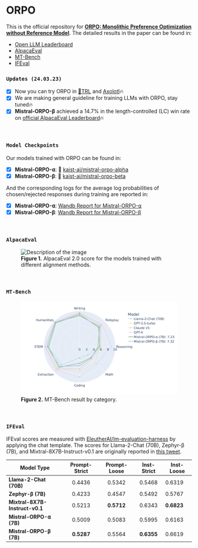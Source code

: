 # **ORPO**

This is the official repository for <a class="link" href="https://arxiv.org/abs/2403.07691">**ORPO: Monolithic Preference Optimization without Reference Model**</a>. The detailed results in the paper can be found in:
- [Open LLM Leaderboard](https://huggingface.co/spaces/HuggingFaceH4/open_llm_leaderboard?query=kaist-ai%2Fmistral-orpo-beta)
- [AlpacaEval](#alpacaeval)
- [MT-Bench](#mt-bench)
- [IFEval](#ifeval)


### **`Updates (24.03.23)`**
- [X] Now you can try ORPO in <a class="link" href="https://github.com/huggingface/trl">🤗TRL</a> and <a class="link" href="https://github.com/OpenAccess-AI-Collective/axolotl">Axolotl</a>🔥
- [X] We are making general guideline for training LLMs with ORPO, stay tuned🔥
- [X] **Mistral-ORPO-β** achieved a 14.7% in the length-controlled (LC) win rate on <a class="link" href="https://tatsu-lab.github.io/alpaca_eval/">official AlpacaEval Leaderboard</a>🔥

&nbsp;

### **`Model Checkpoints`**

Our models trained with ORPO can be found in:

- [X] **Mistral-ORPO-⍺**: 🤗 <a class="link" href="https://huggingface.co/kaist-ai/mistral-orpo-alpha">kaist-ai/mistral-orpo-alpha</a>
- [X] **Mistral-ORPO-β**: 🤗 <a class="link" href="https://huggingface.co/kaist-ai/mistral-orpo-beta">kaist-ai/mistral-orpo-beta</a>

And the corresponding logs for the average log probabilities of chosen/rejected responses during training are reported in:

- [X] **Mistral-ORPO-⍺**: <a class="link" href="https://wandb.ai/jiwooya1000/PREF/reports/Mistral-ORPO-7B-Training-Log--Vmlldzo3MTE1NzE0?accessToken=rms6o4mg5vo3feu1bvbpk632m4cspe19l0u1p4he3othx5bgean82chn9neiile6">Wandb Report for Mistral-ORPO-⍺</a>
- [X] **Mistral-ORPO-β**: <a class="link" href="https://wandb.ai/jiwooya1000/PREF/reports/Mistral-ORPO-7B-Training-Log--Vmlldzo3MTE3MzMy?accessToken=dij4qbp6dcrofsanzbgobjsne9el8a2zkly2u5z82rxisd4wiwv1rhp0s2dub11e">Wandb Report for Mistral-ORPO-β</a>

&nbsp;

### **`AlpacaEval`**

<figure>
  <img class="png" src="/assets/img/alpaca_blog.png" alt="Description of the image">
  <figcaption><b>Figure 1.</b> AlpacaEval 2.0 score for the models trained with different alignment methods.</figcaption>
</figure>

&nbsp;

### **`MT-Bench`**

<figure>
  <img class="png" src="/assets/img/mtbench_hf.png" alt="Description of the image">
  <figcaption><b>Figure 2.</b> MT-Bench result by category.</figcaption>
</figure>

&nbsp;

### **`IFEval`**

IFEval scores are measured with <a class="link" href="https://github.com/EleutherAI/lm-evaluation-harness">EleutherAI/lm-evaluation-harness</a> by applying the chat template. The scores for Llama-2-Chat (70B), Zephyr-β (7B), and Mixtral-8X7B-Instruct-v0.1 are originally reported in <a class="link" href="https://twitter.com/wiskojo/status/1739767758462877823">this tweet</a>.

| **Model Type**     | **Prompt-Strict** | **Prompt-Loose** | **Inst-Strict** | **Inst-Loose** |
|--------------------|:-----------------:|:----------------:|:---------------:|----------------|
| **Llama-2-Chat (70B)** |       0.4436      |      0.5342      |      0.5468     |     0.6319     |
| **Zephyr-β (7B)** |       0.4233      |      0.4547      |      0.5492     |     0.5767     |
| **Mixtral-8X7B-Instruct-v0.1** |       0.5213      |      **0.5712**      |      0.6343     |     **0.6823**     |
| **Mistral-ORPO-⍺ (7B)** |       0.5009      |      0.5083      |      0.5995     |     0.6163     |
| **Mistral-ORPO-β (7B)** |       **0.5287**      |      0.5564      |      **0.6355**     |     0.6619     |

